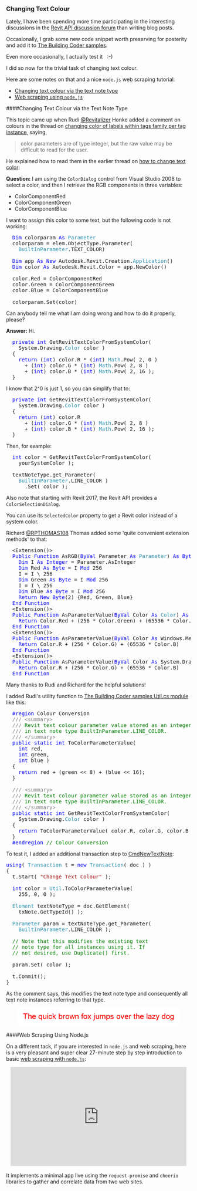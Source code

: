 <head>
<meta http-equiv="Content-Type" content="text/html; charset=utf-8">
<link rel="stylesheet" type="text/css" href="bc.css">
<!--
<script src="run_prettify.js" type="text/javascript"></script>
<script src="https://google-code-prettify.googlecode.com/svn/loader/run_prettify.js" type="text/javascript"></script>
-->
<script src="https://cdn.rawgit.com/google/code-prettify/master/loader/run_prettify.js" type="text/javascript"></script>
</head>

<!---


 #RevitAPI @AutodeskRevit #bim #dynamobim @AutodeskForge #ForgeDevCon 

&ndash; 
...

--->

### Changing Text Colour

Lately, I have been spending more time participating in the interesting discussions in
the [Revit API discussion forum](http://forums.autodesk.com/t5/revit-api-forum/bd-p/160) than writing blog posts.

Occasionally, I grab some new code snippet worth preserving for posterity and add it
to [The Building Coder samples](https://github.com/jeremytammik/the_building_coder_samples).

Even more occasionally, I actually test it &nbsp; :-) &nbsp;

I did so now for the trivial task of changing text colour.

Here are some notes on that and a nice `node.js` web scraping tutorial:

- [Changing text colour via the text note type](#2) 
- [Web scraping using `node.js`](#3) 


####<a name="2"></a>Changing Text Colour via the Text Note Type

This topic came up when Rudi [@Revitalizer](https://forums.autodesk.com/t5/user/viewprofilepage/user-id/1103138) Honke
added a comment on colours in the thread 
on [changing color of labels within tags family per tag instance](https://forums.autodesk.com/t5/revit-api-forum/changing-color-of-labels-within-tags-family-per-tag-instance/m-p/7794532), saying,

> color parameters are of type integer, but the raw value may be difficult to read for the user.

He explained how to read them in the earlier thread 
on [how to change text color](https://forums.autodesk.com/t5/revit-api-forum/how-to-change-text-color/td-p/2567672):

**Question:** I am using the `ColorDialog` control from Visual Studio 2008 to select a color, and then I retrieve the RGB components in three variables:

- ColorComponentRed
- ColorComponentGreen
- ColorComponentBlue

I want to assign this color to some text, but the following code is not working:

<pre class="code">
  <span style="color:blue;">Dim</span>&nbsp;colorparam&nbsp;<span style="color:blue;">As</span>&nbsp;<span style="color:#2b91af;">Parameter</span>
  colorparam&nbsp;=&nbsp;elem.ObjectType.Parameter(
  &nbsp;&nbsp;<span style="color:#2b91af;">BuiltInParameter</span>.TEXT_COLOR)
   
  <span style="color:blue;">Dim</span>&nbsp;app&nbsp;<span style="color:blue;">As</span>&nbsp;<span style="color:blue;">New</span>&nbsp;Autodesk.Revit.Creation.<span style="color:#2b91af;">Application</span>()
  <span style="color:blue;">Dim</span>&nbsp;color&nbsp;<span style="color:blue;">As</span>&nbsp;Autodesk.Revit.Color&nbsp;=&nbsp;app.NewColor()
   
  color.Red&nbsp;=&nbsp;ColorComponentRed
  color.Green&nbsp;=&nbsp;ColorComponentGreen
  color.Blue&nbsp;=&nbsp;ColorComponentBlue
   
  colorparam.Set(color)
</pre>

Can anybody tell me what I am doing wrong and how to do it properly, please?

**Answer:** Hi.

<pre class="code">
  <span style="color:blue;">private</span>&nbsp;<span style="color:blue;">int</span>&nbsp;GetRevitTextColorFromSystemColor(
  &nbsp;&nbsp;System.Drawing.<span style="color:#2b91af;">Color</span>&nbsp;color&nbsp;)
  {
  &nbsp;&nbsp;<span style="color:blue;">return</span>&nbsp;(<span style="color:blue;">int</span>)&nbsp;color.R&nbsp;*&nbsp;(<span style="color:blue;">int</span>)&nbsp;<span style="color:#2b91af;">Math</span>.Pow(&nbsp;2,&nbsp;0&nbsp;)&nbsp;
  &nbsp;&nbsp;&nbsp;&nbsp;+&nbsp;(<span style="color:blue;">int</span>)&nbsp;color.G&nbsp;*&nbsp;(<span style="color:blue;">int</span>)&nbsp;<span style="color:#2b91af;">Math</span>.Pow(&nbsp;2,&nbsp;8&nbsp;)
  &nbsp;&nbsp;&nbsp;&nbsp;+&nbsp;(<span style="color:blue;">int</span>)&nbsp;color.B&nbsp;*&nbsp;(<span style="color:blue;">int</span>)&nbsp;<span style="color:#2b91af;">Math</span>.Pow(&nbsp;2,&nbsp;16&nbsp;);
  }
</pre>

I know that 2^0 is just 1, so you can simplify that to:

<pre class="code">
  <span style="color:blue;">private</span>&nbsp;<span style="color:blue;">int</span>&nbsp;GetRevitTextColorFromSystemColor(
  &nbsp;&nbsp;System.Drawing.<span style="color:#2b91af;">Color</span>&nbsp;color&nbsp;)
  {
  &nbsp;&nbsp;<span style="color:blue;">return</span>&nbsp;(<span style="color:blue;">int</span>)&nbsp;color.R
  &nbsp;&nbsp;&nbsp;&nbsp;+&nbsp;(<span style="color:blue;">int</span>)&nbsp;color.G&nbsp;*&nbsp;(<span style="color:blue;">int</span>)&nbsp;<span style="color:#2b91af;">Math</span>.Pow(&nbsp;2,&nbsp;8&nbsp;)
  &nbsp;&nbsp;&nbsp;&nbsp;+&nbsp;(<span style="color:blue;">int</span>)&nbsp;color.B&nbsp;*&nbsp;(<span style="color:blue;">int</span>)&nbsp;<span style="color:#2b91af;">Math</span>.Pow(&nbsp;2,&nbsp;16&nbsp;);
  }
</pre>

Then, for example:

<pre class="code">
&nbsp;&nbsp;<span style="color:blue;">int</span>&nbsp;color&nbsp;=&nbsp;GetRevitTextColorFromSystemColor(&nbsp;
&nbsp;&nbsp;&nbsp;&nbsp;yourSystemColor&nbsp;);
 
&nbsp;&nbsp;textNoteType.get_Parameter(&nbsp;
&nbsp;&nbsp;&nbsp;&nbsp;<span style="color:#2b91af;">BuiltInParameter</span>.LINE_COLOR&nbsp;)
&nbsp;&nbsp;&nbsp;&nbsp;&nbsp;&nbsp;.Set(&nbsp;color&nbsp;);
</pre>

Also note that starting with Revit 2017, the Revit API provides a `ColorSelectionDialog`.

You can use its `SelectedColor` property to get a Revit color instead of a system color.

Richard [@RPTHOMAS108](https://forums.autodesk.com/t5/user/viewprofilepage/user-id/1035859) Thomas added some 'quite convenient extension methods' to that:

<pre class="code">
  &lt;Extension()&gt;
  <span style="color:blue;">Public</span>&nbsp;<span style="color:blue;">Function</span>&nbsp;AsRGB(<span style="color:blue;">ByVal</span>&nbsp;Parameter&nbsp;<span style="color:blue;">As</span>&nbsp;<span style="color:#2b91af;">Parameter</span>)&nbsp;<span style="color:blue;">As</span>&nbsp;<span style="color:blue;">Byte</span>()
  &nbsp;&nbsp;<span style="color:blue;">Dim</span>&nbsp;I&nbsp;<span style="color:blue;">As</span>&nbsp;<span style="color:blue;">Integer</span>&nbsp;=&nbsp;Parameter.AsInteger
  &nbsp;&nbsp;<span style="color:blue;">Dim</span>&nbsp;Red&nbsp;<span style="color:blue;">As</span>&nbsp;<span style="color:blue;">Byte</span>&nbsp;=&nbsp;I&nbsp;<span style="color:blue;">Mod</span>&nbsp;256
  &nbsp;&nbsp;I&nbsp;=&nbsp;I&nbsp;\&nbsp;256
  &nbsp;&nbsp;<span style="color:blue;">Dim</span>&nbsp;Green&nbsp;<span style="color:blue;">As</span>&nbsp;<span style="color:blue;">Byte</span>&nbsp;=&nbsp;I&nbsp;<span style="color:blue;">Mod</span>&nbsp;256
  &nbsp;&nbsp;I&nbsp;=&nbsp;I&nbsp;\&nbsp;256
  &nbsp;&nbsp;<span style="color:blue;">Dim</span>&nbsp;Blue&nbsp;<span style="color:blue;">As</span>&nbsp;<span style="color:blue;">Byte</span>&nbsp;=&nbsp;I&nbsp;<span style="color:blue;">Mod</span>&nbsp;256
  &nbsp;&nbsp;<span style="color:blue;">Return</span>&nbsp;<span style="color:blue;">New</span>&nbsp;<span style="color:blue;">Byte</span>(2)&nbsp;{Red,&nbsp;Green,&nbsp;Blue}
  <span style="color:blue;">End</span>&nbsp;<span style="color:blue;">Function</span>
  &lt;Extension()&gt;
  <span style="color:blue;">Public</span>&nbsp;<span style="color:blue;">Function</span>&nbsp;AsParameterValue(<span style="color:blue;">ByVal</span>&nbsp;Color&nbsp;<span style="color:blue;">As</span>&nbsp;<span style="color:#2b91af;">Color</span>)&nbsp;<span style="color:blue;">As</span>&nbsp;<span style="color:blue;">Integer</span>
  &nbsp;&nbsp;<span style="color:blue;">Return</span>&nbsp;Color.Red&nbsp;+&nbsp;(256&nbsp;*&nbsp;Color.Green)&nbsp;+&nbsp;(65536&nbsp;*&nbsp;Color.Blue)
  <span style="color:blue;">End</span>&nbsp;<span style="color:blue;">Function</span>
  &lt;Extension()&gt;
  <span style="color:blue;">Public</span>&nbsp;<span style="color:blue;">Function</span>&nbsp;AsParameterValue(<span style="color:blue;">ByVal</span>&nbsp;Color&nbsp;<span style="color:blue;">As</span>&nbsp;Windows.Media.Color)&nbsp;<span style="color:blue;">As</span>&nbsp;<span style="color:blue;">Integer</span>
  &nbsp;&nbsp;<span style="color:blue;">Return</span>&nbsp;Color.R&nbsp;+&nbsp;(256&nbsp;*&nbsp;Color.G)&nbsp;+&nbsp;(65536&nbsp;*&nbsp;Color.B)
  <span style="color:blue;">End</span>&nbsp;<span style="color:blue;">Function</span>
  &lt;Extension()&gt;
  <span style="color:blue;">Public</span>&nbsp;<span style="color:blue;">Function</span>&nbsp;AsParameterValue(<span style="color:blue;">ByVal</span>&nbsp;Color&nbsp;<span style="color:blue;">As</span>&nbsp;System.Drawing.Color)&nbsp;<span style="color:blue;">As</span>&nbsp;<span style="color:blue;">Integer</span>
  &nbsp;&nbsp;<span style="color:blue;">Return</span>&nbsp;Color.R&nbsp;+&nbsp;(256&nbsp;*&nbsp;Color.G)&nbsp;+&nbsp;(65536&nbsp;*&nbsp;Color.B)
  <span style="color:blue;">End</span>&nbsp;<span style="color:blue;">Function</span>
</pre>

Many thanks to Rudi and Richard for the helpful solutions!

I added Rudi's utility function
to [The Building Coder samples Util.cs module](https://github.com/jeremytammik/the_building_coder_samples/blob/master/BuildingCoder/BuildingCoder/Util.cs#L455-L488) like
this:

<pre class="code">
&nbsp;&nbsp;<span style="color:blue;">#region</span>&nbsp;Colour&nbsp;Conversion
&nbsp;&nbsp;<span style="color:gray;">///</span><span style="color:green;">&nbsp;</span><span style="color:gray;">&lt;</span><span style="color:gray;">summary</span><span style="color:gray;">&gt;</span>
&nbsp;&nbsp;<span style="color:gray;">///</span><span style="color:green;">&nbsp;Revit&nbsp;text&nbsp;colour&nbsp;parameter&nbsp;value&nbsp;stored&nbsp;as&nbsp;an&nbsp;integer&nbsp;</span>
&nbsp;&nbsp;<span style="color:gray;">///</span><span style="color:green;">&nbsp;in&nbsp;text&nbsp;note&nbsp;type&nbsp;BuiltInParameter.LINE_COLOR.</span>
&nbsp;&nbsp;<span style="color:gray;">///</span><span style="color:green;">&nbsp;</span><span style="color:gray;">&lt;/</span><span style="color:gray;">summary</span><span style="color:gray;">&gt;</span>
&nbsp;&nbsp;<span style="color:blue;">public</span>&nbsp;<span style="color:blue;">static</span>&nbsp;<span style="color:blue;">int</span>&nbsp;ToColorParameterValue(&nbsp;
&nbsp;&nbsp;&nbsp;&nbsp;<span style="color:blue;">int</span>&nbsp;red,&nbsp;
&nbsp;&nbsp;&nbsp;&nbsp;<span style="color:blue;">int</span>&nbsp;green,&nbsp;
&nbsp;&nbsp;&nbsp;&nbsp;<span style="color:blue;">int</span>&nbsp;blue&nbsp;)
&nbsp;&nbsp;{
&nbsp;&nbsp;&nbsp;&nbsp;<span style="color:blue;">return</span>&nbsp;red&nbsp;+&nbsp;(green&nbsp;&lt;&lt;&nbsp;8)&nbsp;+&nbsp;(blue&nbsp;&lt;&lt;&nbsp;16);
&nbsp;&nbsp;}
 
&nbsp;&nbsp;<span style="color:gray;">///</span><span style="color:green;">&nbsp;</span><span style="color:gray;">&lt;</span><span style="color:gray;">summary</span><span style="color:gray;">&gt;</span>
&nbsp;&nbsp;<span style="color:gray;">///</span><span style="color:green;">&nbsp;Revit&nbsp;text&nbsp;colour&nbsp;parameter&nbsp;value&nbsp;stored&nbsp;as&nbsp;an&nbsp;integer&nbsp;</span>
&nbsp;&nbsp;<span style="color:gray;">///</span><span style="color:green;">&nbsp;in&nbsp;text&nbsp;note&nbsp;type&nbsp;BuiltInParameter.LINE_COLOR.</span>
&nbsp;&nbsp;<span style="color:gray;">///</span><span style="color:green;">&nbsp;</span><span style="color:gray;">&lt;/</span><span style="color:gray;">summary</span><span style="color:gray;">&gt;</span>
&nbsp;&nbsp;<span style="color:blue;">public</span>&nbsp;<span style="color:blue;">static</span>&nbsp;<span style="color:blue;">int</span>&nbsp;GetRevitTextColorFromSystemColor(&nbsp;
&nbsp;&nbsp;&nbsp;&nbsp;System.Drawing.<span style="color:#2b91af;">Color</span>&nbsp;color&nbsp;)
&nbsp;&nbsp;{
&nbsp;&nbsp;&nbsp;&nbsp;<span style="color:blue;">return</span>&nbsp;ToColorParameterValue(&nbsp;color.R,&nbsp;color.G,&nbsp;color.B&nbsp;);
&nbsp;&nbsp;}
&nbsp;&nbsp;<span style="color:blue;">#endregion</span>&nbsp;<span style="color:green;">//&nbsp;Colour&nbsp;Conversion</span></pre>
</pre>

To test it, I added an additional transaction step
to [CmdNewTextNote](https://github.com/jeremytammik/the_building_coder_samples/blob/master/BuildingCoder/BuildingCoder/CmdNewTextNote.cs#L196-L216):

<pre class="code">
<span style="color:blue;">using</span>(&nbsp;<span style="color:#2b91af;">Transaction</span>&nbsp;t&nbsp;=&nbsp;<span style="color:blue;">new</span>&nbsp;<span style="color:#2b91af;">Transaction</span>(&nbsp;doc&nbsp;)&nbsp;)
{
&nbsp;&nbsp;t.Start(&nbsp;<span style="color:#a31515;">&quot;Change&nbsp;Text&nbsp;Colour&quot;</span>&nbsp;);
 
&nbsp;&nbsp;<span style="color:blue;">int</span>&nbsp;color&nbsp;=&nbsp;<span style="color:#2b91af;">Util</span>.ToColorParameterValue(&nbsp;
&nbsp;&nbsp;&nbsp;&nbsp;255,&nbsp;0,&nbsp;0&nbsp;);
 
&nbsp;&nbsp;<span style="color:#2b91af;">Element</span>&nbsp;textNoteType&nbsp;=&nbsp;doc.GetElement(&nbsp;
&nbsp;&nbsp;&nbsp;&nbsp;txNote.GetTypeId()&nbsp;);
 
&nbsp;&nbsp;<span style="color:#2b91af;">Parameter</span>&nbsp;param&nbsp;=&nbsp;textNoteType.get_Parameter(
&nbsp;&nbsp;&nbsp;&nbsp;<span style="color:#2b91af;">BuiltInParameter</span>.LINE_COLOR&nbsp;);
 
&nbsp;&nbsp;<span style="color:green;">//&nbsp;Note&nbsp;that&nbsp;this&nbsp;modifies&nbsp;the&nbsp;existing&nbsp;text&nbsp;</span>
&nbsp;&nbsp;<span style="color:green;">//&nbsp;note&nbsp;type&nbsp;for&nbsp;all&nbsp;instances&nbsp;using&nbsp;it.&nbsp;If</span>
&nbsp;&nbsp;<span style="color:green;">//&nbsp;not&nbsp;desired,&nbsp;use&nbsp;Duplicate()&nbsp;first.</span>
 
&nbsp;&nbsp;param.Set(&nbsp;color&nbsp;);
 
&nbsp;&nbsp;t.Commit();
}
</pre>

As the comment says, this modifies the text note type and consequently all text note instances referring to that type.

<center>
<img src="img/text_note_color.png" alt="Text note colour" width="443"/>
</center>


####<a name="3"></a>Web Scraping Using Node.js

On a different tack, if you are interested in `node.js` and web scraping, here is a very pleasant and super clear 27-minute step by step introduction to basic [web scraping with `node.js`](https://www.youtube.com/watch?v=eUYMiztBEdY):

<center>
<iframe width="480" height="270" src="https://www.youtube.com/embed/eUYMiztBEdY" frameborder="0" allow="autoplay; encrypted-media" allowfullscreen></iframe>
</center>

It implements a minimal app live using the `request-promise` and `cheerio` libraries to gather and correlate data from two web sites.

